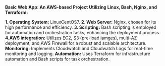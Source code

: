 **Basic Web App: An AWS-based Project Utilizing Linux, Bash, Nginx, and Terraform:**

**1. Operating System:** LinuxCentOS7.
**2. Web Server:** Nginx, chosen for its high performance and efficiency.
**3. Scripting:** Bash scripting is employed for automation and orchestration tasks, enhancing the deployment process.
**4.AWS integration:** Utilizes EC2, S3 (pre-load iamges), multi-AZ deployment, and AWS Firewall for a robust and scalable architecture.
                  **Monitoring:** Implements Cloudwatch and Cloudwatch Logs for real-time monitoring and logging.
                  **Automation:** Uses Terraform for infrastructure automation and Bash scripts for task orchestration.
